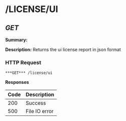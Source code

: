 # /LICENSE/UI
## ***GET***

**Summary:**

**Description:** Returns the ui license report in json format

### HTTP Request
`***GET*** /license/ui`

**Responses**

| Code | Description |
| ---- | ----------- |
| 200 | Success |
| 500 | File IO error |
